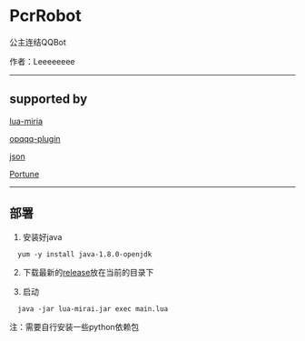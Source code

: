 # PcrRobot

公主连结QQBot

作者：Leeeeeeee

---

## supported by 

[lua-miria](https://github.com/only52607/lua-mirai)

[opqqq-plugin](https://github.com/fz6m/opqqq-plugin/tree/pcr)

[json](https://github.com/rxi/json.lua)

[Portune](https://github.com/Lostdegree/Portune)

---

## 部署

1. 安装好java
  
```
  yum -y install java-1.8.0-openjdk
```

2. 下载最新的[release](https://github.com/only52607/lua-mirai)放在当前的目录下



3. 启动
   
```
  java -jar lua-mirai.jar exec main.lua
```

注：需要自行安装一些python依赖包


